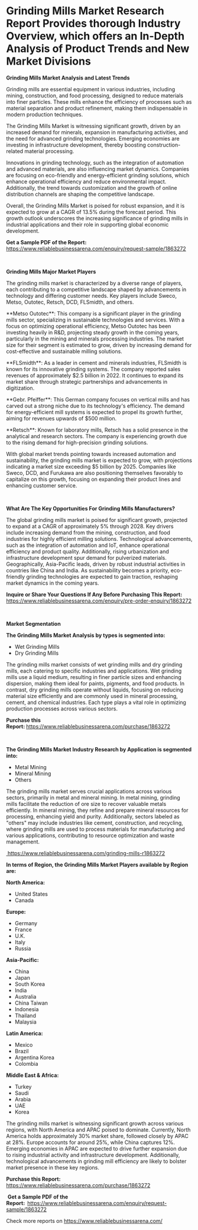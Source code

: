 <p><h1>Grinding Mills Market Research Report Provides thorough Industry Overview, which offers an In-Depth Analysis of Product Trends and New Market Divisions</h1></p><p><strong>Grinding Mills Market Analysis and Latest Trends</strong></p>
<p><p>Grinding mills are essential equipment in various industries, including mining, construction, and food processing, designed to reduce materials into finer particles. These mills enhance the efficiency of processes such as material separation and product refinement, making them indispensable in modern production techniques. </p><p>The Grinding Mills Market is witnessing significant growth, driven by an increased demand for minerals, expansion in manufacturing activities, and the need for advanced grinding technologies. Emerging economies are investing in infrastructure development, thereby boosting construction-related material processing. </p><p>Innovations in grinding technology, such as the integration of automation and advanced materials, are also influencing market dynamics. Companies are focusing on eco-friendly and energy-efficient grinding solutions, which enhance operational efficiency and reduce environmental impact. Additionally, the trend towards customization and the growth of online distribution channels are shaping the competitive landscape. </p><p>Overall, the Grinding Mills Market is poised for robust expansion, and it is expected to grow at a CAGR of 13.5% during the forecast period. This growth outlook underscores the increasing significance of grinding mills in industrial applications and their role in supporting global economic development.</p></p>
<p><strong>Get a Sample PDF of the Report:&nbsp;</strong> <a href="https://www.reliablebusinessarena.com/enquiry/request-sample/1863272?utm_campaign=3531&utm_medium=2&utm_source=Github&utm_content=ia&utm_term=10042025&utm_id=grinding-mills">https://www.reliablebusinessarena.com/enquiry/request-sample/1863272</a></p>
<p>&nbsp;</p>
<p><strong>Grinding Mills Major Market Players</strong></p>
<p><p>The grinding mills market is characterized by a diverse range of players, each contributing to a competitive landscape shaped by advancements in technology and differing customer needs. Key players include Sweco, Metso, Outotec, Retsch, DCD, FLSmidth, and others.</p><p>**Metso Outotec**: This company is a significant player in the grinding mills sector, specializing in sustainable technologies and services. With a focus on optimizing operational efficiency, Metso Outotec has been investing heavily in R&D, projecting steady growth in the coming years, particularly in the mining and minerals processing industries. The market size for their segment is estimated to grow, driven by increasing demand for cost-effective and sustainable milling solutions.</p><p>**FLSmidth**: As a leader in cement and minerals industries, FLSmidth is known for its innovative grinding systems. The company reported sales revenues of approximately $2.5 billion in 2022. It continues to expand its market share through strategic partnerships and advancements in digitization.</p><p>**Gebr. Pfeiffer**: This German company focuses on vertical mills and has carved out a strong niche due to its technology's efficiency. The demand for energy-efficient mill systems is expected to propel its growth further, aiming for revenues upwards of $500 million.</p><p>**Retsch**: Known for laboratory mills, Retsch has a solid presence in the analytical and research sectors. The company is experiencing growth due to the rising demand for high-precision grinding solutions.</p><p>With global market trends pointing towards increased automation and sustainability, the grinding mills market is expected to grow, with projections indicating a market size exceeding $5 billion by 2025. Companies like Sweco, DCD, and Furukawa are also positioning themselves favorably to capitalize on this growth, focusing on expanding their product lines and enhancing customer service.</p></p>
<p>&nbsp;</p>
<p><strong>What Are The Key Opportunities For Grinding Mills Manufacturers?</strong></p>
<p><p>The global grinding mills market is poised for significant growth, projected to expand at a CAGR of approximately 5% through 2028. Key drivers include increasing demand from the mining, construction, and food industries for highly efficient milling solutions. Technological advancements, such as the integration of automation and IoT, enhance operational efficiency and product quality. Additionally, rising urbanization and infrastructure development spur demand for pulverized materials. Geographically, Asia-Pacific leads, driven by robust industrial activities in countries like China and India. As sustainability becomes a priority, eco-friendly grinding technologies are expected to gain traction, reshaping market dynamics in the coming years.</p></p>
<p><strong>Inquire or Share Your Questions If Any Before Purchasing This Report:</strong> <a href="https://www.reliablebusinessarena.com/enquiry/pre-order-enquiry/1863272?utm_campaign=3531&utm_medium=2&utm_source=Github&utm_content=ia&utm_term=10042025&utm_id=grinding-mills">https://www.reliablebusinessarena.com/enquiry/pre-order-enquiry/1863272</a></p>
<p>&nbsp;</p>
<p><strong>Market Segmentation</strong></p>
<p><strong>The Grinding Mills Market Analysis by types is segmented into:</strong></p>
<p><ul><li>Wet Grinding Mills</li><li>Dry Grinding Mills</li></ul></p>
<p><p>The grinding mills market consists of wet grinding mills and dry grinding mills, each catering to specific industries and applications. Wet grinding mills use a liquid medium, resulting in finer particle sizes and enhancing dispersion, making them ideal for paints, pigments, and food products. In contrast, dry grinding mills operate without liquids, focusing on reducing material size efficiently and are commonly used in mineral processing, cement, and chemical industries. Each type plays a vital role in optimizing production processes across various sectors.</p></p>
<p><strong>Purchase this Report:&nbsp;</strong><a href="https://www.reliablebusinessarena.com/purchase/1863272?utm_campaign=3531&utm_medium=2&utm_source=Github&utm_content=ia&utm_term=10042025&utm_id=grinding-mills">https://www.reliablebusinessarena.com/purchase/1863272</a></p>
<p>&nbsp;</p>
<p><strong>The Grinding Mills Market Industry Research by Application is segmented into:</strong></p>
<p><ul><li>Metal Mining</li><li>Mineral Mining</li><li>Others</li></ul></p>
<p><p>The grinding mills market serves crucial applications across various sectors, primarily in metal and mineral mining. In metal mining, grinding mills facilitate the reduction of ore size to recover valuable metals efficiently. In mineral mining, they refine and prepare mineral resources for processing, enhancing yield and purity. Additionally, sectors labeled as "others" may include industries like cement, construction, and recycling, where grinding mills are used to process materials for manufacturing and various applications, contributing to resource optimization and waste management.</p></p>
<p><a href="https://www.reliablebusinessarena.com/grinding-mills-r1863272?utm_campaign=3531&utm_medium=2&utm_source=Github&utm_content=ia&utm_term=10042025&utm_id=grinding-mills">&nbsp;https://www.reliablebusinessarena.com/grinding-mills-r1863272</a></p>
<p><strong>In terms of Region, the Grinding Mills Market Players available by Region are:</strong></p>
<p>
    <p> <strong> North America: </strong>
        <ul>
            <li>United States</li>
            <li>Canada</li>
        </ul>
        </p> 
    <p> <strong> Europe: </strong>
        <ul>
            <li>Germany</li>
            <li>France</li>
            <li>U.K.</li>
            <li>Italy</li>
            <li>Russia</li>
        </ul>
        </p> 
    <p> <strong> Asia-Pacific: </strong>
        <ul>
            <li>China</li>
            <li>Japan</li>
            <li>South Korea</li>
            <li>India</li>
            <li>Australia</li>
            <li>China Taiwan</li>
            <li>Indonesia</li>
            <li>Thailand</li>
            <li>Malaysia</li>
        </ul>
        </p> 
    <p> <strong> Latin America: </strong>
        <ul>
            <li>Mexico</li>
            <li>Brazil</li>
            <li>Argentina Korea</li>
            <li>Colombia</li>
        </ul>
        </p> 
    <p> <strong> Middle East & Africa: </strong>
        <ul>
            <li>Turkey</li>
            <li>Saudi</li>
            <li>Arabia</li>
            <li>UAE</li>
            <li>Korea</li>
        </ul>
    </p>
    </p>
<p><p>The grinding mills market is witnessing significant growth across various regions, with North America and APAC poised to dominate. Currently, North America holds approximately 30% market share, followed closely by APAC at 28%. Europe accounts for around 25%, while China captures 12%. Emerging economies in APAC are expected to drive further expansion due to rising industrial activity and infrastructure development. Additionally, technological advancements in grinding mill efficiency are likely to bolster market presence in these key regions.</p></p>
<p><strong>Purchase this Report: </strong><a href="https://www.reliablebusinessarena.com/purchase/1863272?utm_campaign=3531&utm_medium=2&utm_source=Github&utm_content=ia&utm_term=10042025&utm_id=grinding-mills">https://www.reliablebusinessarena.com/purchase/1863272</a></p>
<p>&nbsp;<strong>Get a Sample PDF of the Report:&nbsp;&nbsp;</strong><a href="https://www.reliablebusinessarena.com/enquiry/request-sample/1863272?utm_campaign=3531&utm_medium=2&utm_source=Github&utm_content=ia&utm_term=10042025&utm_id=grinding-mills">https://www.reliablebusinessarena.com/enquiry/request-sample/1863272</a></p>
<p><strong></strong></p>
<p>Check more reports on <a href="https://www.reliablebusinessarena.com/?utm_campaign=3531&utm_medium=2&utm_source=Github&utm_content=ia&utm_term=10042025&utm_id=grinding-mills">https://www.reliablebusinessarena.com/</a></p>